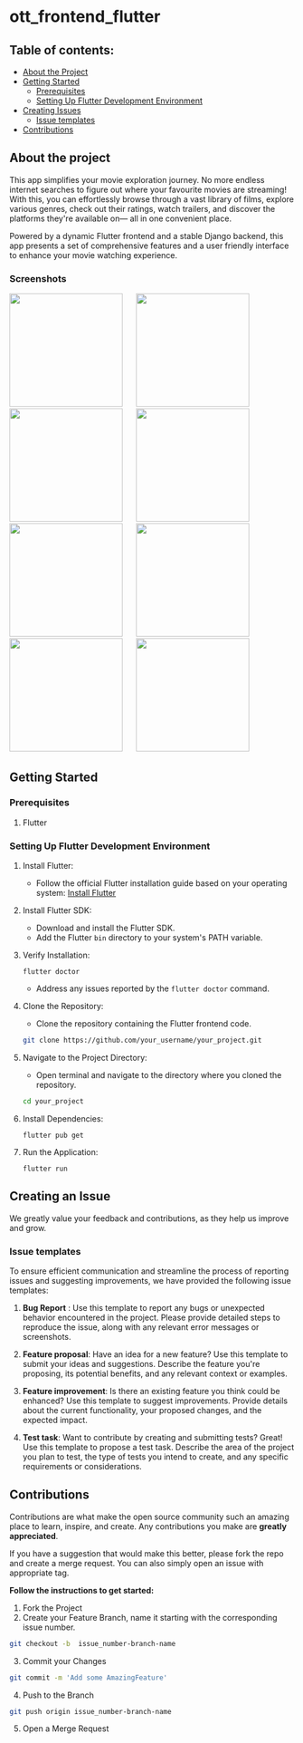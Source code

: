 # ott_frontend_flutter


## Table of contents:
- [About the Project](#item-one)
- [Getting Started](#item-two)
   - [Prerequisites](#item-two(1))
   - [Setting Up Flutter Development Environment](#item-two(2))
- [Creating Issues](#item-three)
   - [Issue templates](#item-three(1))  
- [Contributions](#item-four)



<a id="item-one"></a>
## About the project
This app simplifies your movie exploration journey. No more endless internet searches to figure out where your favourite movies are streaming! With this, you can effortlessly browse through a vast library of films, explore various genres, check out their ratings, watch trailers, and discover the platforms they're available on— all in one convenient place.

Powered by a dynamic Flutter frontend and a stable Django backend, this app presents a set of comprehensive features and a user friendly interface to enhance your movie watching experience. 

### Screenshots

<div style="display: inline-block;">
    <div style="display: inline-block; margin-right: 20px;">
        <img src="./assets/sign_in_demo.jpg" width="200px" style="width: 200px; height: auto;">
    </div>
    <div style="display: inline-block; margin-right: 20px;">
        <img src="./assets/sign_up_demo.jpg" width="200px" style="width: 200px; height: auto;">
    </div>
</div>
<br>
<div style="display: inline-block;">
    <div style="display: inline-block; margin-right: 20px;">
        <img src="./assets/genre_demo.jpg" width="200px" style="width: 200px; height: auto;">
    </div>
    <div style="display: inline-block; margin-right: 20px;">
        <img src="./assets/home_page_demo.png" width="200px" style="width: 200px; height: auto;">
    </div>
</div>
<br>
<div style="display: inline-block;">
    <div style="display: inline-block; margin-right: 20px;">
        <img src="./assets/search_demo.jpg" width="200px" style="width: 200px; height: auto;">
    </div>
    <div style="display: inline-block; margin-right: 20px;">
        <img src="./assets/feature1_demo.jpg" width="200px" style="width: 200px; height: auto;">
    </div>
</div>
<br>
<div style="display: inline-block;">
    <div style="display: inline-block; margin-right: 20px;">
        <img src="./assets/feature2_demo.jpg" width="200px" style="width: 200px; height: auto;">
    </div>
    <div style="display: inline-block;">
        <img src="./assets/feature3_demo.jpg" width="200px" style="width: 200px; height: auto;">
    </div>
</div>


    



<a id="item-two"></a>
## Getting Started



<a id="item-two(1)"></a>
### Prerequisites

1. Flutter





<a id="item-two(2)"></a>

### Setting Up Flutter Development Environment

1. Install Flutter: 
   - Follow the official Flutter installation guide based on your operating system: [Install Flutter](https://flutter.dev/docs/get-started/install)

2. Install Flutter SDK:
   - Download and install the Flutter SDK.
   - Add the Flutter `bin` directory to your system's PATH variable.

3. Verify Installation:
 
   ```
   flutter doctor
   ```
   - Address any issues reported by the `flutter doctor` command.

4. Clone the Repository:
   - Clone the repository containing the Flutter frontend code.

    ```bash
    git clone https://github.com/your_username/your_project.git
    ```

5. Navigate to the Project Directory:
   - Open terminal and navigate to the directory where you cloned the repository.

   ```bash
   cd your_project
   ```

6. Install Dependencies:
  
   ```
   flutter pub get
   ```

7. Run the Application:
   ```
   flutter run
   ```





<a id="item-three"></a>
## Creating an Issue

We greatly value your feedback and contributions, as they help us improve and grow. 



<a id="item-three(1)"></a>
### Issue templates

To ensure efficient communication and streamline the process of reporting issues and suggesting improvements, we have provided the following issue templates:

1. <b>Bug Report</b> : Use this template to report any bugs or unexpected behavior encountered in the project. Please provide detailed steps to reproduce the issue, along with any relevant error messages or screenshots.

2. <b>Feature proposal</b>: Have an idea for a new feature? Use this template to submit your ideas and suggestions. Describe the feature you're proposing, its potential benefits, and any relevant context or examples.

3. <b>Feature improvement</b>: Is there an existing feature you think could be enhanced? Use this template to suggest improvements. Provide details about the current functionality, your proposed changes, and the expected impact.
4. <b>Test task</b>: Want to contribute by creating and submitting tests? Great! Use this template to propose a test task. Describe the area of the project you plan to test, the type of tests you intend to create, and any specific requirements or considerations.










<a id="item-four"></a>
## Contributions

Contributions are what make the open source community such an amazing place to learn, inspire, and create. Any contributions you make are **greatly appreciated**.

If you have a suggestion that would make this better, please fork the repo and create a merge request. You can also simply open an issue with appropriate tag. 

**Follow the instructions to get started:** 


1. Fork the Project
2. Create your Feature Branch, name it starting with the corresponding issue number. 
```bash 
git checkout -b  issue_number-branch-name
```
3. Commit your Changes
```bash
git commit -m 'Add some AmazingFeature'
```
4. Push to the Branch
```bash
git push origin issue_number-branch-name
```
5. Open a Merge Request




